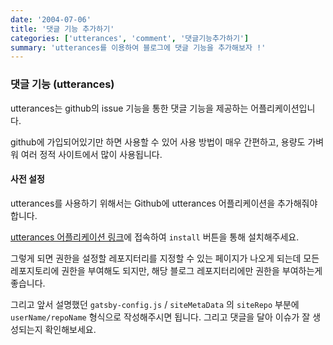 ```yaml
---
date: '2004-07-06'
title: '댓글 기능 추가하기'
categories: ['utterances', 'comment', '댓글기능추가하기']
summary: 'utterances를 이용하여 블로그에 댓글 기능을 추가해보자 !'
---
```


### 댓글 기능 (utterances)

utterances는 github의 issue 기능을 통한 댓글 기능을 제공하는 어플리케이션입니다.

github에 가입되어있기만 하면 사용할 수 있어 사용 방법이 매우 간편하고, 용량도 가벼워 여러 정적 사이트에서 많이 사용됩니다.

#### 사전 설정

utterances를 사용하기 위해서는 Github에 utterances 어플리케이션을 추가해줘야 합니다.

[utterances 어플리케이션 링크](https://github.com/apps/utterances)에 접속하여 `install` 버튼을 통해 설치해주세요.

그렇게 되면 권한을 설정할 레포지터리를 지정할 수 있는 페이지가 나오게 되는데 모든 레포지토리에 권한을 부여해도 되지만, 해당 블로그 레포지터리에만 권한을 부여하는게 좋습니다.

그리고 앞서 설명했던 `gatsby-config.js` / `siteMetaData` 의 `siteRepo` 부분에 `userName/repoName` 형식으로 작성해주시면 됩니다. 그리고 댓글을 달아 이슈가 잘 생성되는지 확인해보세요.
